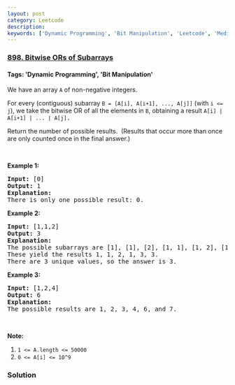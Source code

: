 ```yaml
---
layout: post
category: Leetcode
description: 
keywords: ['Dynamic Programming', 'Bit Manipulation', 'Leetcode', 'Medium']
---
```

### [898. Bitwise ORs of Subarrays](https://leetcode.com/problems/bitwise-ors-of-subarrays)

#### Tags: 'Dynamic Programming', 'Bit Manipulation'

<div class="content__u3I1 question-content__JfgR"><div><p>We have an array <code>A</code> of non-negative integers.</p>
<p>For every (contiguous) subarray <code>B = [A[i], A[i+1], ..., A[j]]</code> (with <code>i &lt;= j</code>), we take the bitwise OR of all the elements in <code>B</code>, obtaining a result <font face="monospace"><code>A[i] | A[i+1] | ... | A[j]</code>.</font></p>
<p>Return the number of possible results.  (Results that occur more than once are only counted once in the final answer.)</p>
<p> </p>
<div>
<p><strong>Example 1:</strong></p>
<pre><strong>Input: </strong><span id="example-input-1-1">[0]</span>
<strong>Output: </strong><span id="example-output-1">1</span>
<strong>Explanation: </strong>
There is only one possible result: 0.
</pre>
<div>
<p><strong>Example 2:</strong></p>
<pre><strong>Input: </strong><span id="example-input-2-1">[1,1,2]</span>
<strong>Output: </strong><span id="example-output-2">3</span>
<strong>Explanation: </strong>
The possible subarrays are [1], [1], [2], [1, 1], [1, 2], [1, 1, 2].
These yield the results 1, 1, 2, 1, 3, 3.
There are 3 unique values, so the answer is 3.
</pre>
<div>
<p><strong>Example 3:</strong></p>
<pre><strong>Input: </strong><span id="example-input-3-1">[1,2,4]</span>
<strong>Output: </strong><span id="example-output-3">6</span>
<strong>Explanation: </strong>
The possible results are 1, 2, 3, 4, 6, and 7.
</pre>
</div>
</div>
</div>
<p> </p>
<p><strong>Note:</strong></p>
<ol>
<li><code>1 &lt;= A.length &lt;= 50000</code></li>
<li><code>0 &lt;= A[i] &lt;= 10^9</code></li>
</ol>
</div></div>

### Solution
